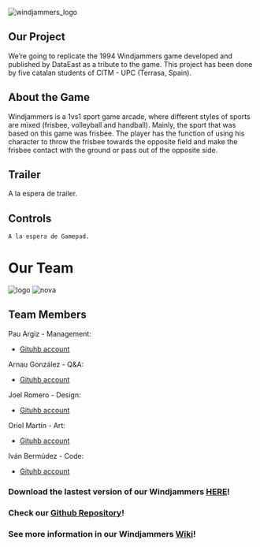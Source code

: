 ![windjammers_logo](https://user-images.githubusercontent.com/99950250/171996130-2330e767-ff34-444c-aacf-3424138b1fb3.png)

## Our Project
We’re going to replicate the 1994 Windjammers game developed and published by DataEast as a tribute to the game. This project has been done by five catalan students of CITM - UPC (Terrasa, Spain).

## About the Game
Windjammers is a 1vs1 sport game arcade, where different styles of sports are mixed (frisbee, volleyball and handball).  Mainly, the sport that was based on this game was frisbee.  The player has the function of using his character to throw the frisbee towards the opposite field and make the frisbee  contact with the ground or pass out of the opposite side.

## Trailer
A la espera de trailer.

## Controls

```markdown
A la espera de Gamepad.
```

# Our Team
![logo](https://user-images.githubusercontent.com/99950250/171996703-98cfc287-27ad-4119-b9d0-2c5d8a3657ed.png)
![nova](https://user-images.githubusercontent.com/99950250/171996710-a613288d-f117-46f6-b8c0-039c82c0236e.jpg)

## Team Members
Pau Argiz - Management:
- [Gituhb account](https://github.com/PauM4)

Arnau González - Q&A:
- [Gituhb account](https://github.com/arinWald)

Joel Romero - Design:
- [Gituhb account](https://github.com/Joeltecke25)

Oriol Martín - Art:
- [Gituhb account](https://github.com/Urii98)

Iván Bermúdez - Code:
- [Gituhb account](https://github.com/IvanBSupc)

### Download the lastest version of our Windjammers [HERE](https://github.com/PauM4/Windjammers/releases/tag/Windjamers_original)!
### Check our [Github Repository](https://github.com/PauM4/Windjammers)!
### See more information in our Windjammers [Wiki](https://github.com/PauM4/Windjammers/wiki)!

